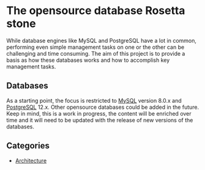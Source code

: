 # The opensource database Rosetta stone

While database engines like MySQL and PostgreSQL have a lot in common, performing even simple management tasks on one or the other can be challenging and time consuming.  The aim of this project is to provide a basis as how these databases works and how to accomplish key management tasks.

## Databases

As a starting point, the focus is restricted to [MySQL](https://dev.mysql.com/) version 8.0.x and [PostgreSQL](https://postgresql.org) 12.x. Other opensource databases could be added in the future.  Keep in mind, this is a work in progress, the content will be enriched over time and it will need to be updated with the release of new versions of the databases. 

## Categories

- [Architecture](Architecture/Architecture.md)
